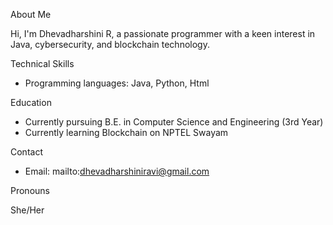 About Me

Hi, I'm Dhevadharshini R, a passionate programmer with a keen interest in Java, cybersecurity, and blockchain technology.

Technical Skills
- Programming languages: Java, Python, Html

Education
- Currently pursuing B.E. in Computer Science and Engineering (3rd Year)
- Currently learning Blockchain on NPTEL Swayam

Contact
- Email: mailto:dhevadharshiniravi@gmail.com

Pronouns

She/Her
